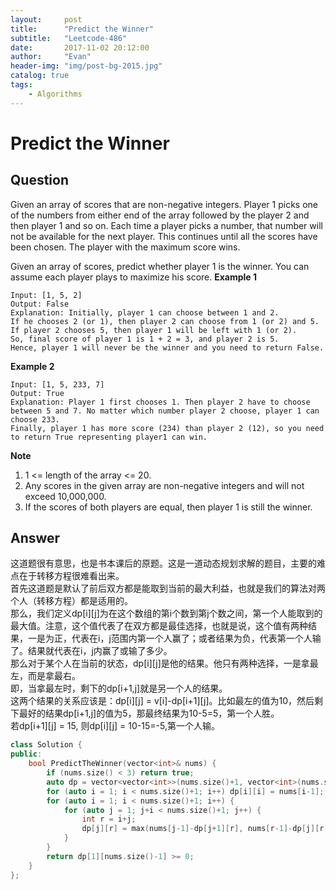 ```yaml
---
layout:     post
title:      "Predict the Winner"
subtitle:   "Leetcode-486"
date:       2017-11-02 20:12:00
author:     "Evan"
header-img: "img/post-bg-2015.jpg"
catalog: true
tags:
    - Algorithms
---
```

# Predict the Winner
## Question
Given an array of scores that are non-negative integers. Player 1 picks one of the numbers from either end of the array followed by the player 2 and then player 1 and so on. Each time a player picks a number, that number will not be available for the next player. This continues until all the scores have been chosen. The player with the maximum score wins.

Given an array of scores, predict whether player 1 is the winner. You can assume each player plays to maximize his score.
**Example 1**
```
Input: [1, 5, 2]
Output: False
Explanation: Initially, player 1 can choose between 1 and 2. 
If he chooses 2 (or 1), then player 2 can choose from 1 (or 2) and 5. If player 2 chooses 5, then player 1 will be left with 1 (or 2). 
So, final score of player 1 is 1 + 2 = 3, and player 2 is 5. 
Hence, player 1 will never be the winner and you need to return False.
```
**Example 2**
```
Input: [1, 5, 233, 7]
Output: True
Explanation: Player 1 first chooses 1. Then player 2 have to choose between 5 and 7. No matter which number player 2 choose, player 1 can choose 233.
Finally, player 1 has more score (234) than player 2 (12), so you need to return True representing player1 can win.
```
**Note**
1. 1 <= length of the array <= 20.  
2. Any scores in the given array are non-negative integers and will not exceed 10,000,000.  
3. If the scores of both players are equal, then player 1 is still the winner.  

## Answer
这道题很有意思，也是书本课后的原题。这是一道动态规划求解的题目，主要的难点在于转移方程很难看出来。  
首先这道题是默认了前后双方都是能取到当前的最大利益，也就是我们的算法对两个人（转移方程）都是适用的。  
那么，我们定义dp[i][j]为在这个数组的第i个数到第j个数之间，第一个人能取到的最大值。注意，这个值代表了在双方都是最佳选择，也就是说，这个值有两种结果，一是为正，代表在i，j范围内第一个人赢了；或者结果为负，代表第一个人输了。结果就代表在i，j内赢了或输了多少。  
那么对于某个人在当前的状态，dp[i][j]是他的结果。他只有两种选择，一是拿最左，而是拿最右。  
即，当拿最左时，剩下的dp[i+1,j]就是另一个人的结果。   
这两个结果的关系应该是：dp[i][j] = v[i]-dp[i+1][j]。比如最左的值为10，然后剩下最好的结果dp[i+1,j]的值为5，那最终结果为10-5=5，第一个人胜。  
若dp[i+1][j] = 15, 则dp[i][j] = 10-15=-5,第一个人输。
```c++
class Solution {
public:
    bool PredictTheWinner(vector<int>& nums) {
        if (nums.size() < 3) return true;
        auto dp = vector<vector<int>>(nums.size()+1, vector<int>(nums.size()+1, 0));
        for (auto i = 1; i < nums.size()+1; i++) dp[i][i] = nums[i-1];
        for (auto i = 1; i < nums.size()+1; i++) {
            for (auto j = 1; j+i < nums.size()+1; j++) {
                int r = i+j;
                dp[j][r] = max(nums[j-1]-dp[j+1][r], nums[r-1]-dp[j][r-1]);
            }
        }
        return dp[1][nums.size()-1] >= 0;
    }
};
```